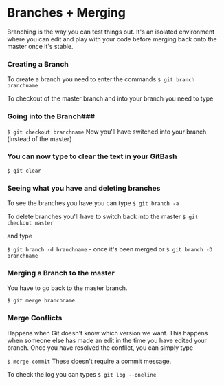 # Branches + Merging #
Branching is the way you can test things out. It's an isolated environment where you can edit and play with your code before merging back onto the master once it's stable.

### Creating a Branch ###
To create a branch you need to enter the commands
`$ git branch branchname`

To checkout of the master branch and into your branch you need to type

### Going into the Branch###

`$ git checkout branchname`
Now you'll have switched into your branch (instead of the master)

### You can now type to clear the text in your GitBash ###

`$ git clear`

### Seeing what you have and deleting branches ###

To see the branches you have you can type
`$ git branch -a`

To delete branches you'll have to switch back into the master
`$ git checkout master`

and type

`$ git branch -d branchname` - once it's been merged or
`$ git branch -D branchname`

### Merging a Branch to the master ###
You have to go back to the master branch.

`$ git merge branchname`



### Merge Conflicts ###
Happens when Git doesn't know which version we want. This happens when someone else has made an edit in the time you have edited your branch. Once you have resolved the conflict, you can simply type

`$ merge commit` These doesn't require a commit message.

To check the log you can types
`$ git log --oneline`

